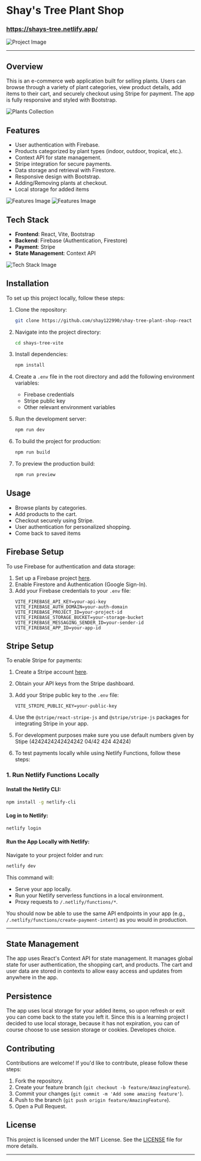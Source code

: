 # Shay's Tree Plant Shop

### https://shays-tree.netlify.app/

![Project Image](./public//shays-tree-readme.jpg)

---

## Overview

This is an e-commerce web application built for selling plants. Users can browse through a variety of plant categories, view product details, add items to their cart, and securely checkout using Stripe for payment. The app is fully responsive and styled with Bootstrap.

![Plants Collection](./public/plants-readme.jpg)

## Features

- User authentication with Firebase.
- Products categorized by plant types (indoor, outdoor, tropical, etc.).
- Context API for state management.
- Stripe integration for secure payments.
- Data storage and retrieval with Firestore.
- Responsive design with Bootstrap.
- Adding/Removing plants at checkout.
- Local storage for added items

![Features Image](./public/auth-readme.jpg)
![Features Image](./public/auth-success-readme.jpg)

## Tech Stack

- **Frontend**: React, Vite, Bootstrap
- **Backend**: Firebase (Authentication, Firestore)
- **Payment**: Stripe
- **State Management**: Context API

![Tech Stack Image](./public/checkout-page-readme.jpg)

## Installation

To set up this project locally, follow these steps:

1. Clone the repository:

   ```bash
   git clone https://github.com/shay122990/shay-tree-plant-shop-react
   ```

2. Navigate into the project directory:

   ```bash
   cd shays-tree-vite
   ```

3. Install dependencies:

   ```bash
   npm install
   ```

4. Create a `.env` file in the root directory and add the following environment variables:

   - Firebase credentials
   - Stripe public key
   - Other relevant environment variables

5. Run the development server:

   ```bash
   npm run dev
   ```

6. To build the project for production:

   ```bash
   npm run build
   ```

7. To preview the production build:
   ```bash
   npm run preview
   ```

<!-- ![Installation Image]() -->

## Usage

- Browse plants by categories.
- Add products to the cart.
- Checkout securely using Stripe.
- User authentication for personalized shopping.
- Come back to saved items

<!-- ![Usage Image]() -->

## Firebase Setup

To use Firebase for authentication and data storage:

1. Set up a Firebase project [here](https://console.firebase.google.com/).
2. Enable Firestore and Authentication (Google Sign-In).
3. Add your Firebase credentials to your `.env` file:
   ```env
   VITE_FIREBASE_API_KEY=your-api-key
   VITE_FIREBASE_AUTH_DOMAIN=your-auth-domain
   VITE_FIREBASE_PROJECT_ID=your-project-id
   VITE_FIREBASE_STORAGE_BUCKET=your-storage-bucket
   VITE_FIREBASE_MESSAGING_SENDER_ID=your-sender-id
   VITE_FIREBASE_APP_ID=your-app-id
   ```

<!-- ![Firebase Setup Image]() -->

## Stripe Setup

To enable Stripe for payments:

1. Create a Stripe account [here](https://stripe.com/).
2. Obtain your API keys from the Stripe dashboard.
3. Add your Stripe public key to the `.env` file:

   ```env
   VITE_STRIPE_PUBLIC_KEY=your-public-key
   ```

4. Use the `@stripe/react-stripe-js` and `@stripe/stripe-js` packages for integrating Stripe in your app.
5. For development purposes make sure you use default numbers given by Stipe (4242424242424242 04/42 424 42424)
6. To test payments locally while using Netlify Functions, follow these steps:

### 1. Run Netlify Functions Locally

#### Install the Netlify CLI:

```bash
npm install -g netlify-cli
```

#### Log in to Netlify:

```bash
netlify login
```

#### Run the App Locally with Netlify:

Navigate to your project folder and run:

```bash
netlify dev
```

This command will:

- Serve your app locally.
- Run your Netlify serverless functions in a local environment.
- Proxy requests to `/.netlify/functions/*`.

You should now be able to use the same API endpoints in your app (e.g., `/.netlify/functions/create-payment-intent`) as you would in production.

---

## State Management

The app uses React's Context API for state management. It manages global state for user authentication, the shopping cart, and products. The cart and user data are stored in contexts to allow easy access and updates from anywhere in the app.

## Persistence

The app uses local storage for your added items, so upon refresh or exit you can come back to the state you left it. Since this is a learning project I decided to use local storage, because it has not expiration, you can of course choose to use session storage or cookies. Developes choice.

## Contributing

Contributions are welcome! If you'd like to contribute, please follow these steps:

1. Fork the repository.
2. Create your feature branch (`git checkout -b feature/AmazingFeature`).
3. Commit your changes (`git commit -m 'Add some amazing feature'`).
4. Push to the branch (`git push origin feature/AmazingFeature`).
5. Open a Pull Request.

## License

This project is licensed under the MIT License. See the [LICENSE](LICENSE) file for more details.

---
